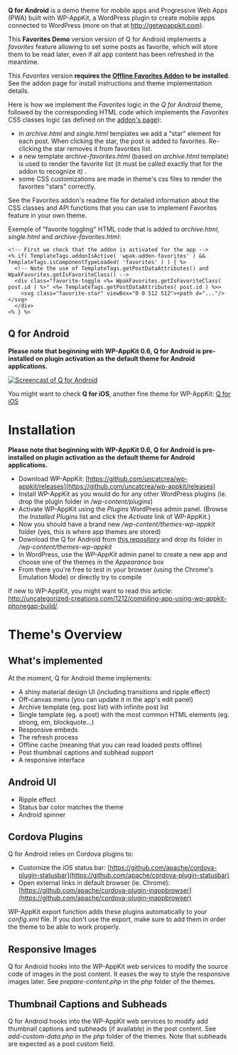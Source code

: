 <!--
Theme Name: Q for Android, Favorites Addon Demo
Description:  A clean and simple Android app news theme featuring: back button, comments, content refresh, custom post types, embeds, infinite list, latest posts, native sharing, network detection, off-canvas menu, offline content, pages, posts, pull to refresh, responsive, status bar, touch, transitions
Version: 1.1.1
Theme URI: https://github.com/uncatcrea/q-android
Author: Uncategorized Creations			
Author URI: http://uncategorized-creations.com
WP-AppKit Version Required: >= 0.6
License: GPL-2.0+
License URI: http://www.gnu.org/licenses/gpl-2.0.txt
Copyright: 2016 Uncategorized Creations
-->

**Q for Android** is a demo theme for mobile apps and Progressive Web Apps (PWA) built with WP-AppKit, a WordPress plugin to create mobile apps connected to WordPress (more on that at http://getwpappkit.com).

This **Favorites Demo** version version of Q for Android implements a _favorites_ feature
allowing to set some posts as favorite, which will store them to be read later, even
if all app content has been refreshed in the meantime.

This _Favorites_ version **requires the [Offline Favorites Addon](https://github.com/uncatcrea/wpak-addon-offline-favorites) to be installed**.
See the addon page for install instructions and theme implementation details.

Here is how we implement the _Favorites_ logic in the _Q for Android_ theme, followed by the corresponding HTML code which implements the _Favorites_ CSS classes logic (as defined on the [addon's page](https://github.com/uncatcrea/wpak-addon-offline-favorites)):
- in _archive.html_ and _single.html_ templates we add a "star" element for each post. When clicking the star, the post is added to favorites. Re-clicking the star removes it from favorites list.
- a new template _archive-favorites.html_ (based on _archive.html_ template) is used to render the favorite list (it must be called exactly that for the addon to recognize it) .
- some CSS customizations are made in theme's css files to render the favorites "stars" correctly.

See the Favorites addon's readme file for detailed information about the CSS classes and API functions that you can use to implement Favorites feature in your own theme.

Exemple of "favorite toggling" HTML code that is added to _archive.html_, _single.html_ and _archive-favorites.html_:

```
<!-- First we check that the addon is activated for the app -->
<% if( TemplateTags.addonIsActive( 'wpak-addon-favorites' ) && TemplateTags.isComponentTypeLoaded( 'favorites' ) ) { %>
  <!-- Note the use of TemplateTags.getPostDataAttributes() and WpakFavorites.getIsFavoriteClass() -->
  <div class="favorite-toggle <%= WpakFavorites.getIsFavoriteClass( post.id ) %>" <%= TemplateTags.getPostDataAttributes( post.id ) %>>
    <svg class="favorite-star" viewBox="0 0 512 512"><path d="..."/></svg>
  </div>
<% } %>
```

## Q for Android

**Please note that beginning with WP-AppKit 0.6, Q for Android is pre-installed on plugin activation as the default theme for Android applications.**

[![Screencast of Q for Android](https://cloud.githubusercontent.com/assets/7415862/16109551/c05a183a-33a9-11e6-868f-bcc1c23df5da.png)](https://www.youtube.com/watch?v=fSQVx8-rqCY)

You might want to check **Q for iOS**, another fine theme for WP-AppKit: [Q for iOS](https://github.com/uncatcrea/q-ios)

# Installation

**Please note that beginning with WP-AppKit 0.6, Q for Android is pre-installed on plugin activation as the default theme for Android applications.**

* Download WP-AppKit: [https://github.com/uncatcrea/wp-appkit/releases](https://github.com/uncatcrea/wp-appkit/releases)
* Install WP-AppKit as you would do for any other WordPress plugins (ie. drop the plugin folder in */wp-content/plugins*)
* Activate WP-AppKit using the _Plugins_ WordPress admin panel. (Browse the *Installed Plugins* list and click the *Activate* link of WP-AppKit.)
* Now you should have a brand new */wp-content/themes-wp-appkit* folder (yes, this is where app themes are stored)
* Download the Q for Android from [this repository](https://github.com/uncatcrea/q-android/releases) and drop its folder in */wp-content/themes-wp-appkit*
* In WordPress, use the *WP-AppKit* admin panel to create a new app and choose one of the themes in the *Appearance* box
* From there you're free to test in your browser (using the Chrome's Emulation Mode) or directly try to compile

If new to WP-AppKit, you might want to read this article: http://uncategorized-creations.com/1212/compiling-app-using-wp-appkit-phonegap-build/.

# Theme's Overview

## What's implemented
At the moment, Q for Android theme implements:
* A shiny material design UI (including transitions and ripple effect)
* Off-canvas menu (you can update it in the app's edit panel)
* Archive template (eg. post list) with infinite post list
* Single template (eg. a post) with the most common HTML elements (eg. strong, em, blockquote...)
* Responsive embeds
* The refresh process
* Offline cache (meaning that you can read loaded posts offline)
* Post thumbnail captions and subhead support
* A responsive interface

## Android UI
* Ripple effect
* Status bar color matches the theme
* Android spinner

## Cordova Plugins
Q for Android relies on Cordova plugins to:
* Customize the iOS status bar: [https://github.com/apache/cordova-plugin-statusbar](https://github.com/apache/cordova-plugin-statusbar)
* Open external links in default browser (ie. Chrome): [https://github.com/apache/cordova-plugin-inappbrowser](https://github.com/apache/cordova-plugin-inappbrowser)

WP-AppKit export function adds these plugins automatically to your *config.xml* file. If you don't use the export, make sure to add them in order the theme to be able to work properly.

## Responsive Images
Q for Android hooks into the WP-AppKit web services to modify the source code of images in the post content. It eases the way to style the responsive images later. See *prepare-content.php* in the *php* folder of the themes.

## Thumbnail Captions and Subheads
Q for Android hooks into the WP-AppKit web services to modify add thumbnail captions and subheads (if available) in the post content. See *add-custom-data.php* in the *php* folder of the themes. Note that subheads are expected as a post custom field.
